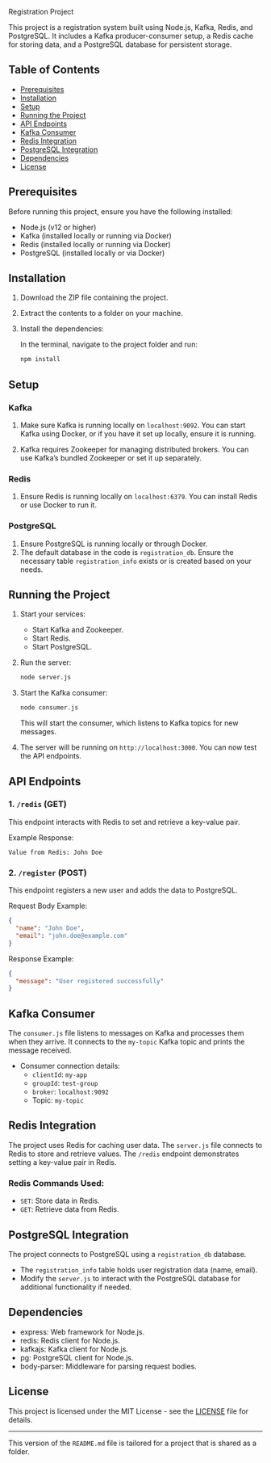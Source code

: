  Registration Project

This project is a registration system built using Node.js, Kafka, Redis, and PostgreSQL. It includes a Kafka producer-consumer setup, a Redis cache for storing data, and a PostgreSQL database for persistent storage.

## Table of Contents
- [Prerequisites](#prerequisites)
- [Installation](#installation)
- [Setup](#setup)
- [Running the Project](#running-the-project)
- [API Endpoints](#api-endpoints)
- [Kafka Consumer](#kafka-consumer)
- [Redis Integration](#redis-integration)
- [PostgreSQL Integration](#postgresql-integration)
- [Dependencies](#dependencies)
- [License](#license)

## Prerequisites

Before running this project, ensure you have the following installed:

- Node.js (v12 or higher)
- Kafka (installed locally or running via Docker)
- Redis (installed locally or running via Docker)
- PostgreSQL (installed locally or via Docker)

## Installation

1. Download the ZIP file containing the project.
2. Extract the contents to a folder on your machine.

3. Install the dependencies:

   In the terminal, navigate to the project folder and run:

   ```bash
   npm install
   ```

## Setup

### Kafka

1. Make sure Kafka is running locally on `localhost:9092`. You can start Kafka using Docker, or if you have it set up locally, ensure it is running.

2. Kafka requires Zookeeper for managing distributed brokers. You can use Kafka’s bundled Zookeeper or set it up separately.

### Redis

1. Ensure Redis is running locally on `localhost:6379`. You can install Redis or use Docker to run it.

### PostgreSQL

1. Ensure PostgreSQL is running locally or through Docker.
2. The default database in the code is `registration_db`. Ensure the necessary table `registration_info` exists or is created based on your needs.

## Running the Project

1. Start your services:
   - Start Kafka and Zookeeper.
   - Start Redis.
   - Start PostgreSQL.

2. Run the server:

   ```bash
   node server.js
   ```

3. Start the Kafka consumer:

   ```bash
   node consumer.js
   ```

   This will start the consumer, which listens to Kafka topics for new messages.

4. The server will be running on `http://localhost:3000`. You can now test the API endpoints.

## API Endpoints

### 1. `/redis` (GET)

This endpoint interacts with Redis to set and retrieve a key-value pair.

Example Response:

```plaintext
Value from Redis: John Doe
```

### 2. `/register` (POST)

This endpoint registers a new user and adds the data to PostgreSQL.

Request Body Example:

```json
{
  "name": "John Doe",
  "email": "john.doe@example.com"
}
```

Response Example:

```json
{
  "message": "User registered successfully"
}
```

## Kafka Consumer

The `consumer.js` file listens to messages on Kafka and processes them when they arrive. It connects to the `my-topic` Kafka topic and prints the message received.

- Consumer connection details:
  - `clientId`: `my-app`
  - `groupId`: `test-group`
  - `broker`: `localhost:9092`
  - Topic: `my-topic`

## Redis Integration

The project uses Redis for caching user data. The `server.js` file connects to Redis to store and retrieve values. The `/redis` endpoint demonstrates setting a key-value pair in Redis.

### Redis Commands Used:
- `SET`: Store data in Redis.
- `GET`: Retrieve data from Redis.

## PostgreSQL Integration

The project connects to PostgreSQL using a `registration_db` database.

- The `registration_info` table holds user registration data (name, email).
- Modify the `server.js` to interact with the PostgreSQL database for additional functionality if needed.

## Dependencies

- express: Web framework for Node.js.
- redis: Redis client for Node.js.
- kafkajs: Kafka client for Node.js.
- pg: PostgreSQL client for Node.js.
- body-parser: Middleware for parsing request bodies.

## License

This project is licensed under the MIT License - see the [LICENSE](LICENSE) file for details.

---

This version of the `README.md` file is tailored for a project that is shared as a folder.
